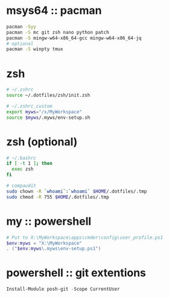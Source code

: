 # msys64 :: pacman
```bash
pacman -Syy
pacman -S mc git zsh nano python patch
pacman -S mingw-w64-x86_64-gcc mingw-w64-x86_64-jq
# optional
pacman -S winpty tmux
```

# zsh
```bash
# ~/.zshrc
source ~/.dotfiles/zsh/init.zsh

# ~/.zshrc_custom
export myws="/x/MyWorkspace"
source $myws/.myws/env-setup.sh
```

# zsh (optional)
```bash
# ~/.bashrc
if [ -t 1 ]; then
  exec zsh
fi

# compaudit
sudo chown -R `whoami`:`whoami` $HOME/.dotfiles/.tmp
sudo chmod -R 755 $HOME/.dotfiles/.tmp
```

# my :: powershell
```powershell
# Put to X:\MyWorkspace\apps\cmder\config\user_profile.ps1
$env:myws = "X:\MyWorkspace"
. ("$env:myws\.myws\env-setup.ps1")
```

# powershell :: git extentions
```powershell
Install-Module posh-git -Scope CurrentUser
```
